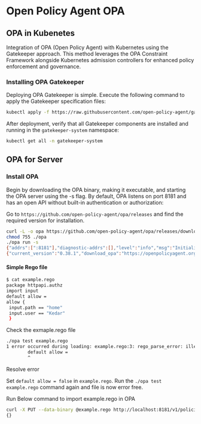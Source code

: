 # Open Policy Agent OPA



## OPA in Kubenetes

Integration of OPA (Open Policy Agent) with Kubernetes using the Gatekeeper approach. This method leverages the OPA Constraint Framework alongside Kubernetes admission controllers for enhanced policy enforcement and governance.

### Installing OPA Gatekeeper

Deploying OPA Gatekeeper is simple. Execute the following command to apply the Gatekeeper specification files:
```bash
kubectl apply -f https://raw.githubusercontent.com/open-policy-agent/gatekeeper/v3.14.0/deploy/gatekeeper
```

After deployment, verify that all Gatekeeper components are installed and running in the `gatekeeper-system` namespace:

```bash
kubectl get all -n gatekeeper-system
```



















## OPA for Server
### Install OPA 

Begin by downloading the OPA binary, making it executable, and starting the OPA server using the -s flag. By default, OPA listens on port 8181 and has an open API without built-in authentication or authorization:

Go to `https://github.com/open-policy-agent/opa/releases` and find the required version for installation.

```bash
curl -L -o opa https://github.com/open-policy-agent/opa/releases/download/v0.38.1/opa_linux_amd64
chmod 755 ./opa
./opa run -s
{"addrs":[":8181"],"diagnostic-addrs":[],"level":"info","msg":"Initializing server.","time":"2025-03-27T16:30:05Z"}
{"current_version":"0.38.1","download_opa":"https://openpolicyagent.org/downloads/v1.3.0/opa_linux_amd64","latest_version":"1.3.0","level":"info","msg":"OPA is out of date.","release_notes":"https://github.com/open-policy-agent/opa/releases/tag/v1.3.0","time":"2025-03-27T16:30:05Z"}
```

#### Simple Rego file

```bash
$ cat example.rego 
package httpapi.authz
import input
default allow = 
allow {
 input.path == "home"
 input.user == "Kedar"
 } 
```

Check the exmaple.rego file

```bash
./opa test example.rego
1 error occurred during loading: example.rego:3: rego_parse_error: illegal default rule (value cannot contain var)
        default allow = 
        ^
```
Resolve error

Set `default allow = false` in `example.rego`. Run the `./opa test example.rego` command again and file is now error free.

Run Below command to import example.rego in OPA


```bash
curl -X PUT --data-binary @example.rego http://localhost:8181/v1/policies/samplepolicy
{}
```
